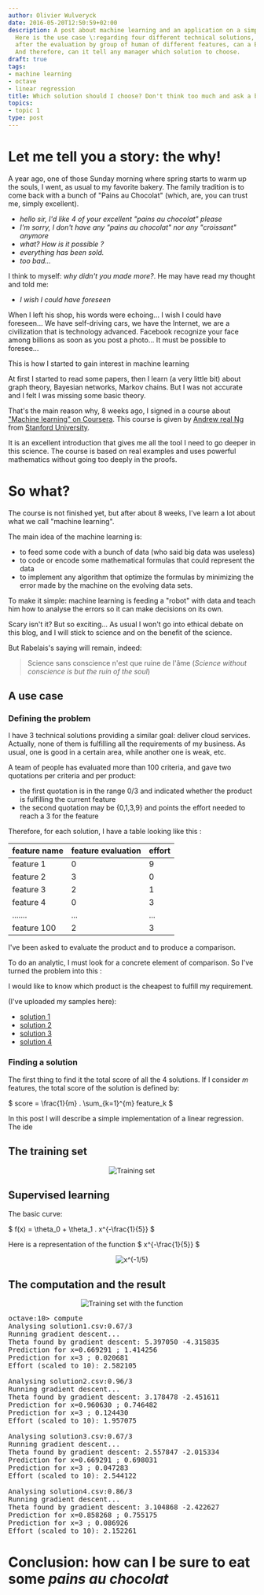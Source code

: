 ```yaml
---
author: Olivier Wulveryck
date: 2016-05-20T12:50:59+02:00
description: A post about machine learning and an application on a simple case I've met in my job. 
  Here is the use case \:regarding four different technical solutions, 
  after the evaluation by group of human of different features, can a Bot "think" on its own and evaluate which one offers then best ratio cost/features.
  And therefore, can it tell any manager which solution to choose.
draft: true
tags:
- machine learning
- octave
- linear regression
title: Which solution should I choose? Don't think too much and ask a bot!
topics:
- topic 1
type: post
---
```


# Let me tell you a story: the why!

A year ago, one of those Sunday morning where spring starts to warm up the souls, I went, as usual to my favorite bakery.
The family tradition is to come back with a bunch of "Pains au Chocolat" (which, are, you can trust me, simply excellent).

- _hello sir, I'd like 4 of your excellent "pains au chocolat" please_
- _I'm sorry, I don't have any "pains au chocolat" nor any "croissant" anymore_
- _what? How is it possible ?_
- _everything has been sold._
- _too bad..._

I think to myself: _why didn't you made more?_. He may have read my thought and told me:

- _I wish I could have foreseen_
 
When I left his shop, his words were echoing... I wish I could have foreseen... We have self-driving cars, we have the Internet, 
we are a civilization that is technology advanced. 
Facebook recognize your face among billions as soon as you post a photo... It must be possible to foresee...

This is how I started to gain interest in machine learning

At first I started to read some papers, then I learn (a very little bit) about graph theory, Bayesian networks, Markov chains.
But I was not accurate and I felt I was missing some basic theory.

That's the main reason why, 8 weeks ago, I signed in a course about ["Machine learning" on Coursera](https://www.coursera.org/learn/machine-learning). 
This course is given by [Andrew real Ng](http://www.andrewng.org/) from [Stanford University](https://www.stanford.edu/).

It is an excellent introduction that gives me all the tool I need to go deeper in this science. The course is based on real examples
and uses powerful mathematics without going too deeply in the proofs.

# So what?

The course is not finished yet, but after about 8 weeks, I've learn a lot about what we call "machine learning".

The main idea of the machine learning is:

* to feed some code with a bunch of data (who said big data was useless)
* to code or encode some mathematical formulas that could represent the data
* to implement any algorithm that optimize the formulas by minimizing the error made by the machine on the evolving data sets.

To make it simple: machine learning is feeding a "robot" with data and teach him how to analyse the errors so it can make decisions on its own.

Scary isn't it? But so exciting... As usual I won't go into ethical debate on this blog, and I will stick to science and on the benefit
of the science.

But Rabelais's saying will remain, indeed:

> Science sans conscience n'est que ruine de l'&acirc;me (_Science without conscience is but the ruin of the soul_)

## A use case

### Defining the problem

I have 3 technical solutions providing a similar goal: deliver cloud services.
Actually, none of them is fulfilling all the requirements of my business.
As usual, one is good in a certain area, while another one is weak, etc.

A team of people has evaluated more than 100 criteria, and gave two quotations per criteria and per product:

* the first quotation is in the range 0/3 and indicated whether the product is fulfilling the current feature
* the second quotation may be {0,1,3,9} and points the effort needed to reach a 3 for the feature

Therefore, for each solution, I have a table looking like this :

| feature  name | feature evaluation  | effort |
|---------------|---------------------|--------|
| feature 1     |                   0 |      9 |
| feature 2     |                   3 |      0 |
| feature 3     |                   2 |      1 |
| feature 4     |                   0 |      3 |
| .......       |                ...  |    ... |
| feature 100   |                   2 |      3 |

I've been asked to evaluate the product and to produce a comparison.

To do an analytic, I must look for a concrete element of comparison. So I've turned the problem into this :

I would like to know which product is the cheapest to fulfill my requirement.

(I've uploaded my samples here):

* [solution 1](/blog/assets/ml/solution1.csv)
* [solution 2](/blog/assets/ml/solution2.csv)
* [solution 3](/blog/assets/ml/solution3.csv)
* [solution 4](/blog/assets/ml/solution4.csv)

### Finding a solution

The first thing to find it the total score of all the 4 solutions.
If I consider $m$ features, the total score of the solution is defined by:

$ score = \frac{1}{m} . \sum_{k=1}^{m} feature_k $ 


In this post I will describe a simple implementation of a linear regression.
The ide




## The training set

<center>
<img class="img-responsive" src="/blog/assets/images/ml/trainingset.jpg" alt="Training set"/> 
</center>

## Supervised learning

The basic curve:

$ f(x) = \theta_0 + \theta_1 . x^{-\frac{1}{5}} $

Here is a representation of the function $ x^{-\frac{1}{5}} $

<center>
<img class="img-responsive" src="/blog/assets/images/ml/x-1_5.jpg" alt="x^(-1/5)"/> 
</center>

## The computation and the result

<center>
<img class="img-responsive" src="/blog/assets/images/ml/trainingset_plot.jpg" alt="Training set with the function"/> 
</center>

<pre>
octave:10> compute
Analysing solution1.csv:0.67/3
Running gradient descent...
Theta found by gradient descent: 5.397050 -4.315835 
Prediction for x=0.669291 ; 1.414256
Prediction for x=3 ; 0.020681
Effort (scaled to 10): 2.582105

Analysing solution2.csv:0.96/3
Running gradient descent...
Theta found by gradient descent: 3.178478 -2.451611 
Prediction for x=0.960630 ; 0.746482
Prediction for x=3 ; 0.124430
Effort (scaled to 10): 1.957075

Analysing solution3.csv:0.67/3
Running gradient descent...
Theta found by gradient descent: 2.557847 -2.015334 
Prediction for x=0.669291 ; 0.698031
Prediction for x=3 ; 0.047283
Effort (scaled to 10): 2.544122

Analysing solution4.csv:0.86/3
Running gradient descent...
Theta found by gradient descent: 3.104868 -2.422627 
Prediction for x=0.858268 ; 0.755175
Prediction for x=3 ; 0.086926
Effort (scaled to 10): 2.152261
</pre>

# Conclusion: how can I be sure to eat some _pains au chocolat_
